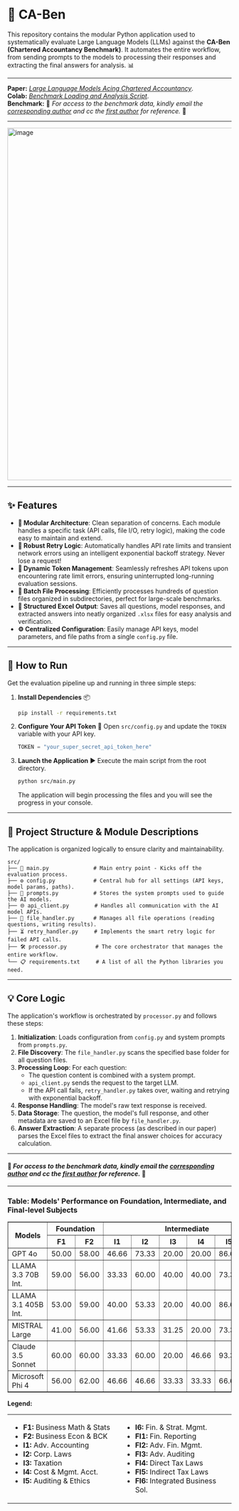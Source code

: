 # 🤖 CA-Ben

This repository contains the modular Python application used to systematically evaluate Large Language Models (LLMs) against the **CA-Ben (Chartered Accountancy Benchmark)**. It automates the entire workflow, from sending prompts to the models to processing their responses and extracting the final answers for analysis. 📊

-----
**Paper:** *[Large Language Models Acing Chartered Accountancy](https://arxiv.org/html/2506.21031v1)*.<br>
**Colab:** *[Benchmark Loading and Analysis Script](https://drive.google.com/file/d/1pTFCfyfWpc0_RmUuSImaaeR9z5kfmlii/view?usp=sharing)*.<br>
**Benchmark:** 📩 *For access to the benchmark data, kindly email the [corresponding author](mailto:aliabidi4685@gmail.com) and cc the [first author](mailto:jatingupta261001@gmail.com) for reference.* 📩

-----

<img width="1436" height="790" alt="image" src="https://github.com/user-attachments/assets/d1b91686-ef44-4824-9819-b6511faade65" />

-----

## ✨ Features

  - **🧱 Modular Architecture**: Clean separation of concerns. Each module handles a specific task (API calls, file I/O, retry logic), making the code easy to maintain and extend.
  - **🔄 Robust Retry Logic**: Automatically handles API rate limits and transient network errors using an intelligent exponential backoff strategy. Never lose a request\!
  - **🔑 Dynamic Token Management**: Seamlessly refreshes API tokens upon encountering rate limit errors, ensuring uninterrupted long-running evaluation sessions.
  - **📂 Batch File Processing**: Efficiently processes hundreds of question files organized in subdirectories, perfect for large-scale benchmarks.
  - **📝 Structured Excel Output**: Saves all questions, model responses, and extracted answers into neatly organized `.xlsx` files for easy analysis and verification.
  - **⚙️ Centralized Configuration**: Easily manage API keys, model parameters, and file paths from a single `config.py` file.

-----

## 🚀 How to Run

Get the evaluation pipeline up and running in three simple steps:

1.  **Install Dependencies** 📦

    ```bash
    pip install -r requirements.txt
    ```

2.  **Configure Your API Token** 🔑
    Open `src/config.py` and update the `TOKEN` variable with your API key.

    ```python
    TOKEN = "your_super_secret_api_token_here"
    ```

3.  **Launch the Application** ▶️
    Execute the main script from the root directory.

    ```bash
    python src/main.py
    ```

    The application will begin processing the files and you will see the progress in your console.

-----

## 📁 Project Structure & Module Descriptions

The application is organized logically to ensure clarity and maintainability.

```
src/
├── 📜 main.py              # Main entry point - Kicks off the evaluation process.
├── ⚙️ config.py            # Central hub for all settings (API keys, model params, paths).
├── 🧠 prompts.py           # Stores the system prompts used to guide the AI models.
├── 🌐 api_client.py        # Handles all communication with the AI model APIs.
├── 📄 file_handler.py      # Manages all file operations (reading questions, writing results).
├── ⏳ retry_handler.py     # Implements the smart retry logic for failed API calls.
├── 🛠️ processor.py         # The core orchestrator that manages the entire workflow.
└── 📋 requirements.txt     # A list of all the Python libraries you need.
```

-----

## 💡 Core Logic

The application's workflow is orchestrated by `processor.py` and follows these steps:

1.  **Initialization**: Loads configuration from `config.py` and system prompts from `prompts.py`.
2.  **File Discovery**: The `file_handler.py` scans the specified base folder for all question files.
3.  **Processing Loop**: For each question:
      * The question content is combined with a system prompt.
      * `api_client.py` sends the request to the target LLM.
      * If the API call fails, `retry_handler.py` takes over, waiting and retrying with exponential backoff.
4.  **Response Handling**: The model's raw text response is received.
5.  **Data Storage**: The question, the model's full response, and other metadata are saved to an Excel file by `file_handler.py`.
6.  **Answer Extraction**: A separate process (as described in our paper) parses the Excel files to extract the final answer choices for accuracy calculation.

----

#### 📩 _For access to the benchmark data, kindly email the [corresponding author](mailto:aliabidi4685@gmail.com) and cc the [first author](jatingupta261001@gmail.com) for reference._ 📩
----

### Table: Models' Performance on Foundation, Intermediate, and Final-level Subjects

<table border="1" cellspacing="0" cellpadding="4">
  <thead>
    <tr>
      <th rowspan="2">Models</th>
      <th colspan="2">Foundation</th>
      <th colspan="6">Intermediate</th>
      <th colspan="6">Final</th>
    </tr>
    <tr>
      <th>F1</th><th>F2</th>
      <th>I1</th><th>I2</th><th>I3</th><th>I4</th><th>I5</th><th>I6</th>
      <th>FI1</th><th>FI2</th><th>FI3</th><th>FI4</th><th>FI5</th><th>FI6</th>
    </tr>
  </thead>
  <tbody>
    <tr>
      <td>GPT 4o</td>
      <td>50.00</td><td>58.00</td>
      <td>46.66</td><td>73.33</td><td>20.00</td><td>20.00</td><td>86.66</td><td>75.00</td>
      <td>71.43</td><td>53.33</td><td>78.57</td><td>53.33</td><td>33.33</td><td>41.67</td>
    </tr>
    <tr>
      <td>LLAMA 3.3 70B Int.</td>
      <td>59.00</td><td>56.00</td>
      <td>33.33</td><td>60.00</td><td>40.00</td><td>40.00</td><td>73.33</td><td>75.00</td>
      <td>64.29</td><td>33.33</td><td>71.43</td><td>53.33</td><td>6.67</td><td>20.83</td>
    </tr>
    <tr>
      <td>LLAMA 3.1 405B Int.</td>
      <td>53.00</td><td>59.00</td>
      <td>40.00</td><td>53.33</td><td>20.00</td><td>40.00</td><td>86.66</td><td>56.25</td>
      <td>64.29</td><td>46.67</td><td>71.43</td><td>13.33</td><td>26.67</td><td>41.67</td>
    </tr>
    <tr>
      <td>MISTRAL Large</td>
      <td>41.00</td><td>56.00</td>
      <td>41.66</td><td>53.33</td><td>31.25</td><td>20.00</td><td>73.33</td><td>60.00</td>
      <td>42.86</td><td>41.67</td><td>57.14</td><td>46.67</td><td>13.33</td><td>29.17</td>
    </tr>
    <tr>
      <td>Claude 3.5 Sonnet</td>
      <td>60.00</td><td>60.00</td>
      <td>33.33</td><td>60.00</td><td>20.00</td><td>46.66</td><td>93.33</td><td>75.00</td>
      <td>78.57</td><td>46.67</td><td>64.29</td><td>53.33</td><td>20.00</td><td>62.50</td>
    </tr>
    <tr>
      <td>Microsoft Phi 4</td>
      <td>56.00</td><td>62.00</td>
      <td>46.66</td><td>46.66</td><td>33.33</td><td>33.33</td><td>66.66</td><td>68.75</td>
      <td>64.29</td><td>53.33</td><td>57.14</td><td>26.67</td><td>6.67</td><td>41.67</td>
    </tr>
  </tbody>
</table>



<p><strong>Legend:</strong></p>
<table style="width:100%; border-collapse:collapse;">
  <tr>
    <td style="vertical-align:top; width:50%;">
      <ul>
        <li><strong>F1:</strong> Business Math & Stats</li>
        <li><strong>F2:</strong> Business Econ & BCK</li>
        <li><strong>I1:</strong> Adv. Accounting</li>
        <li><strong>I2:</strong> Corp. Laws</li>
        <li><strong>I3:</strong> Taxation</li>
        <li><strong>I4:</strong> Cost & Mgmt. Acct.</li>
        <li><strong>I5:</strong> Auditing & Ethics</li>
      </ul>
    </td>
    <td style="vertical-align:top; width:50%;">
      <ul>
        <li><strong>I6:</strong> Fin. & Strat. Mgmt.</li>
        <li><strong>FI1:</strong> Fin. Reporting</li>
        <li><strong>FI2:</strong> Adv. Fin. Mgmt.</li>
        <li><strong>FI3:</strong> Adv. Auditing</li>
        <li><strong>FI4:</strong> Direct Tax Laws</li>
        <li><strong>FI5:</strong> Indirect Tax Laws</li>
        <li><strong>FI6:</strong> Integrated Business Sol.</li>
      </ul>
    </td>
  </tr>
</table>



